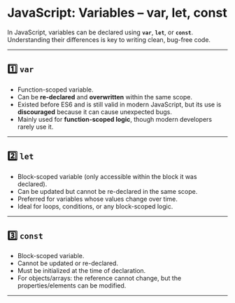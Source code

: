 # JavaScript: Variables – var, let, const

In JavaScript, variables can be declared using **`var`**, **`let`**, or **`const`**. Understanding their differences is key to writing clean, bug-free code.

---

## 1️⃣ `var`

- Function-scoped variable.  
- Can be **re-declared** and **overwritten** within the same scope.  
- Existed before ES6 and is still valid in modern JavaScript, but its use is **discouraged** because it can cause unexpected bugs.  
- Mainly used for **function-scoped logic**, though modern developers rarely use it.

---

## 2️⃣ `let`

- Block-scoped variable (only accessible within the block it was declared).
- Can be updated but cannot be re-declared in the same scope.
- Preferred for variables whose values change over time.
- Ideal for loops, conditions, or any block-scoped logic.

---

## 3️⃣ `const`

- Block-scoped variable.
- Cannot be updated or re-declared.
- Must be initialized at the time of declaration.
- For objects/arrays: the reference cannot change, but the properties/elements can be modified.

---